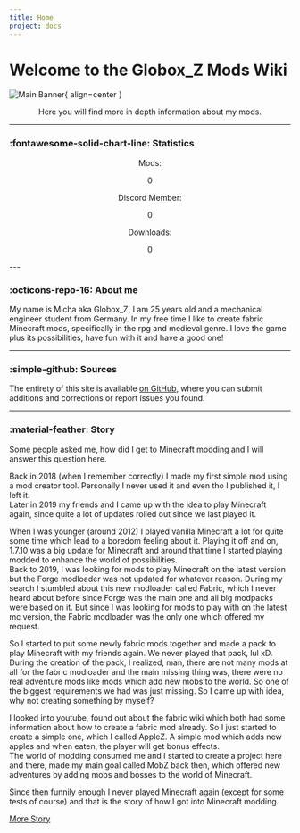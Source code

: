 ```yaml
---
title: Home
project: docs
---
```


# Welcome to the Globox_Z Mods Wiki

![Main Banner](/wiki/assets/general/main/main_banner.png){ align=center }

<p style="text-align: center;">Here you will find more in depth information about my mods.</p>

---
### :fontawesome-solid-chart-line: Statistics

<div style="text-align: center">

<div>Mods: <p class="count-up-element" src="mods" file="curseforge" duration="2000">0</p></div>

<div>Discord Member: <p class="count-up-element" src="total" file="discord" duration="4000">0</p></div>

<div>Downloads: <p class="count-up-element" src="total" file="curseforge" duration="6000">0</p> </div>

</div>
---
<script src="/wiki/javascripts/data.js"></script>

### :octicons-repo-16: About me

My name is Micha aka Globox_Z, I am 25 years old and a mechanical engineer student from Germany. In my free time I like to create fabric Minecraft mods, specifically in the rpg and medieval genre. I love the game plus its possibilities, have fun with it and have a good one!

---
### :simple-github: Sources 

The entirety of this site is available [on GitHub](https://github.com/Globox1997/wiki), where you can submit additions and corrections or report issues you found.

---
### :material-feather: Story

Some people asked me, how did I get to Minecraft modding and I will answer this question here.  

Back in 2018 (when I remember correctly) I made my first simple mod using a mod creator tool. Personally I never used it and even tho I published it, I left it.  
Later in 2019 my friends and I came up with the idea to play Minecraft again, since quite a lot of updates rolled out since we last played it.  

When I was younger (around 2012) I played vanilla Minecraft a lot for quite some time which lead to a boredom feeling about it. Playing it off and on, 1.7.10 was a big update for Minecraft and around that time I started playing modded to enhance the world of possibilities.  
Back to 2019, I was looking for mods to play Minecraft on the latest version but the Forge modloader was not updated for whatever reason. During my search I stumbled about this new modloader called Fabric, which I never heard about before since Forge was the main one and all big modpacks were based on it. But since I was looking for mods to play with on the latest mc version, the Fabric modloader was the only one which offered my request.  

So I started to put some newly fabric mods together and made a pack to play Minecraft with my friends again. We never played that pack, lul xD. During the creation of the pack, I realized, man, there are not many mods at all for the fabric modloader and the main missing thing was, there were no real adventure mods like mods which add new mobs to the world. So one of the biggest requirements we had was just missing. So I came up with idea, why not creating something by myself?  

I looked into youtube, found out about the fabric wiki which both had some information about how to create a fabric mod already. So I just started to create a simple one, which I called AppleZ. A simple mod which adds new apples and when eaten, the player will get bonus effects.  
The world of modding consumed me and I started to create a project here and there, made my main goal called MobZ back then, which offered new adventures by adding mobs and bosses to the world of Minecraft.  

Since then funnily enough I never played Minecraft again (except for some tests of course) and that is the story of how I got into Minecraft modding.

[More Story](about/story.md)
